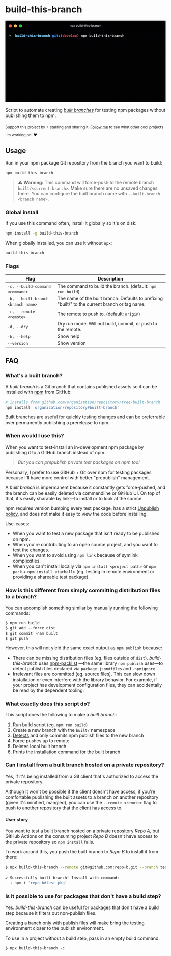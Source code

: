 # build-this-branch

<p align="center">
	<img src=".github/demo.gif" width="560">
</p>

Script to automate creating [_built branches_](#whats-a-built-branch) for testing npm packages without publishing them to npm.

<sub>Support this project by ⭐️ starring and sharing it. [Follow me](https://github.com/privatenumber) to see what other cool projects I'm working on! ❤️</sub>

## Usage

Run in your npm package Git repository from the branch you want to build:

```sh
npx build-this-branch
```

> **⚠️ Warning:** This command will force-push to the remote branch `built/<current branch>`. Make sure there are no unsaved changes there. You can configure the built branch name with `--built-branch <branch name>`.


### Global install
If you use this command often, install it globally so it's on disk:

```sh
npm install -g build-this-branch
```

When globally installed, you can use it without `npx`:
```sh
build-this-branch
```


### Flags
| Flag | Description |
| - | - |
| `-c, --build-command <command>` | The command to build the branch. (default: `npm run build`) |
| `-b, --built-branch <branch name>` | The name of the built branch. Defaults to prefixing "built/" to the current branch or tag name. |
| `-r, --remote <remote>` | The remote to push to. (default: `origin`) |
| `-d, --dry` | Dry run mode. Will not build, commit, or push to the remote. |
| `-h, --help` | Show help |
| `--version` | Show version |

## FAQ

### What's a built branch?
A _built branch_ is a Git branch that contains published assets so it can be installed with [npm](https://docs.npmjs.com/cli/v8/commands/npm-install#:~:text=npm%20install%20%3Cgithubname%3E%2F%3Cgithubrepo%3E%5B%23%3Ccommit-ish%3E%5D) from GitHub:

```sh
# Installs from github.com/organization/repository/tree/built-branch
npm install 'organization/repository#built-branch'
```

Built branches are useful for quickly testing changes and can be preferrable over permanently publishing a prerelease to npm.

### When would I use this?
When you want to test-install an in-development npm package by publishing it to a GitHub branch instead of npm.

> _But you can prepublish private test packages on npm too!_

Personally, I prefer to use GitHub + Git over npm for testing packages because I'll have more control with better "prepublish" management.

A _built branch_ is impermanent because it constantly gets force-pushed, and the branch can be easily deleted via commandline or GitHub UI. On top of that, it's easily sharable by link—to install or to look at the source.

npm requires version bumping every test package, has a strict [Unpublish policy](https://docs.npmjs.com/policies/unpublish), and does not make it easy to view the code before installing.

Use-cases:
- When you want to test a new package that isn't ready to be published on npm.
- When you're contributing to an open source project, and you want to test the changes.
- When you want to avoid using `npm link` because of symlink complexities.
- When you can't install locally via `npm install <project path>` or `npm pack` + `npm install <tarball>` (eg. testing in remote environment or providing a shareable test package).

### How is this different from simply committing distribution files to a branch?

You can accomplish something similar by manually running the following commands:
```
$ npm run build
$ git add --force dist
$ git commit -nam built
$ git push
```

However, this will not yield the same exact output as `npm publish` because:
- There can be missing distribution files (eg. files outside of `dist`). _build-this-branch_ uses [npm-packlist](https://github.com/npm/npm-packlist) —the same library `npm publish` uses—to detect publish files declared via `package.json#files` and `.npmignore`.
- Irrelevant files are committed (eg. source files). This can slow down installation or even interfere with the library behavior. For example, if your project has development configuration files, they can accidentally be read by the dependent tooling.

### What exactly does this script do?

This script does the following to make a _built branch_:

1. Run build script (eg. `npm run build`)
2. Create a new branch with the `built/` namespace
3. [Detects](https://github.com/npm/npm-packlist) and only commits npm publish files to the new branch
4. Force pushes up to remote
5. Deletes local built branch
6. Prints the installation command for the built branch

### Can I install from a built branch hosted on a private repository?

Yes, if it's being installed from a Git client that's authorized to access the private repository.

Although it won't be possible if the client doesn't have access, if you're comfortable publishing the built assets to a branch on another repository (given it's minified, mangled), you can use the `--remote <remote>` flag to push to another repository that the client has access to.

#### User story
You want to test a built branch hosted on a private repository _Repo A_, but GitHub Actions on the consuming project _Repo B_ doesn't have access to the private repository so `npm install` fails.

To work around this, you push the built branch to _Repo B_ to install it from there:

```sh
$ npx build-this-branch --remote git@github.com:repo-b.git --branch test-pkg

✔ Successfully built branch! Install with command:
  → npm i 'repo-b#test-pkg'
```

### Is it possible to use for packages that don't have a build step?

Yes. _build-this-branch_ can be useful for packages that don't have a build step because it filters out non-publish files.

Creating a banch only with publish files will make bring the testing environment closer to the publish environment.

To use in a project without a build step, pass in an empty build command:
```
$ npx build-this-branch -c
```
